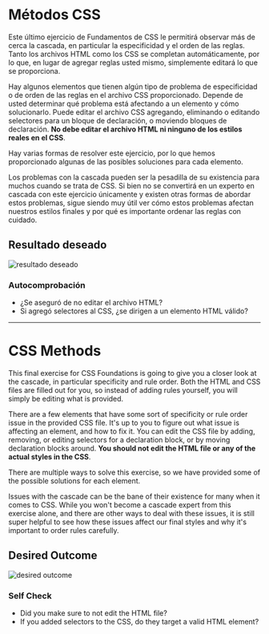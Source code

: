 # Métodos CSS

Este último ejercicio de Fundamentos de CSS le permitirá observar más de cerca la cascada, en particular la especificidad y el orden de las reglas. Tanto los archivos HTML como los CSS se completan automáticamente, por lo que, en lugar de agregar reglas usted mismo, simplemente editará lo que se proporciona.

Hay algunos elementos que tienen algún tipo de problema de especificidad o de orden de las reglas en el archivo CSS proporcionado. Depende de usted determinar qué problema está afectando a un elemento y cómo solucionarlo. Puede editar el archivo CSS agregando, eliminando o editando selectores para un bloque de declaración, o moviendo bloques de declaración. **No debe editar el archivo HTML ni ninguno de los estilos reales en el CSS**.

Hay varias formas de resolver este ejercicio, por lo que hemos proporcionado algunas de las posibles soluciones para cada elemento.

Los problemas con la cascada pueden ser la pesadilla de su existencia para muchos cuando se trata de CSS. Si bien no se convertirá en un experto en cascada con este ejercicio únicamente y existen otras formas de abordar estos problemas, sigue siendo muy útil ver cómo estos problemas afectan nuestros estilos finales y por qué es importante ordenar las reglas con cuidado.

## Resultado deseado

![resultado deseado](./desired-outcome.png)

### Autocomprobación

- ¿Se aseguró de no editar el archivo HTML?
- Si agregó selectores al CSS, ¿se dirigen a un elemento HTML válido?


********************************************************************************************
# CSS Methods

This final exercise for CSS Foundations is going to give you a closer look at the cascade, in particular specificity and rule order. Both the HTML and CSS files are filled out for you, so instead of adding rules yourself, you will simply be editing what is provided.

There are a few elements that have some sort of specificity or rule order issue in the provided CSS file. It's up to you to figure out what issue is affecting an element, and how to fix it. You can edit the CSS file by adding, removing, or editing selectors for a declaration block, or by moving declaration blocks around. **You should not edit the HTML file or any of the actual styles in the CSS**.

There are multiple ways to solve this exercise, so we have provided some of the possible solutions for each element.

Issues with the cascade can be the bane of their existence for many when it comes to CSS. While you won't become a cascade expert from this exercise alone, and there are other ways to deal with these issues, it is still super helpful to see how these issues affect our final styles and why it's important to order rules carefully.

## Desired Outcome

![desired outcome](./desired-outcome.png)

### Self Check

- Did you make sure to not edit the HTML file?
- If you added selectors to the CSS, do they target a valid HTML element?
